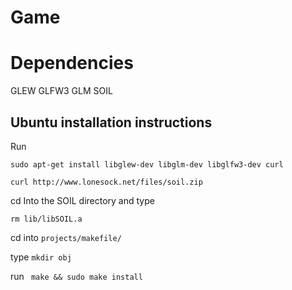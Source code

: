 # Game

# Dependencies
GLEW 
GLFW3
GLM
SOIL

## Ubuntu installation instructions
Run 

```sudo apt-get install libglew-dev libglm-dev libglfw3-dev curl```

```curl http://www.lonesock.net/files/soil.zip```

cd Into the SOIL directory and type

```rm lib/libSOIL.a```

cd into ```projects/makefile/```

type ```mkdir obj```

run ``` make && sudo make install```

